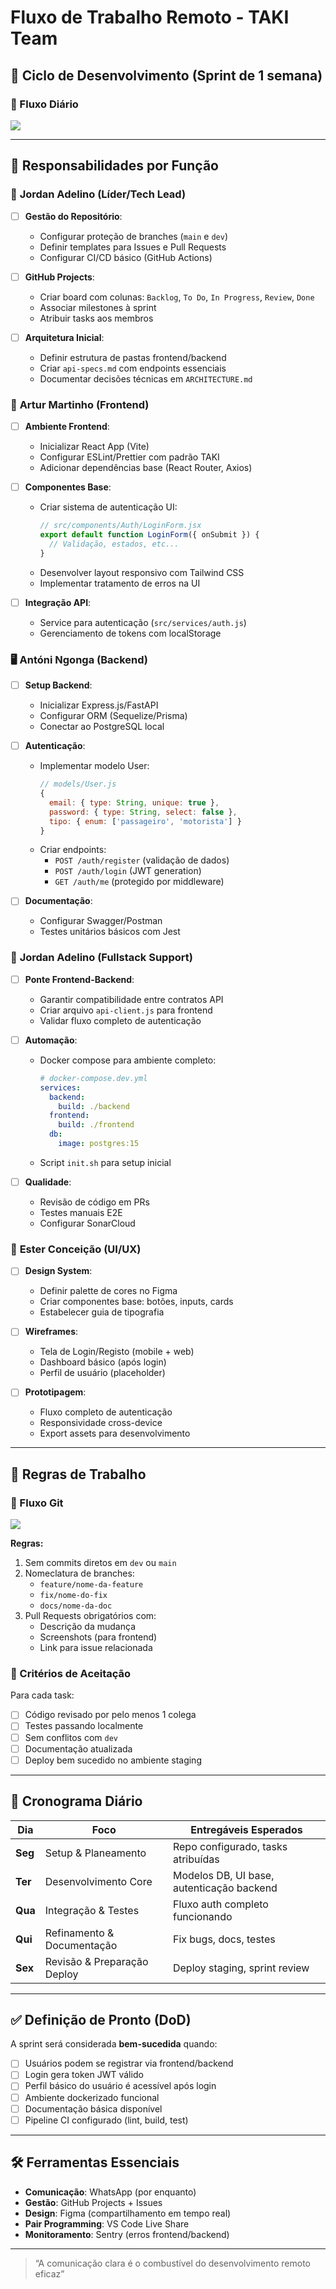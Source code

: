 # Fluxo de Trabalho Remoto - TAKI Team

## 🚀 Ciclo de Desenvolvimento (Sprint de 1 semana)

### 🔄 Fluxo Diário

[![](https://mermaid.ink/img/pako:eNpFkU1ug0AMha8y8pqkhJ8As6jUhHQXqWpRF4Us3I4LKDCDBoiaRjlNFz1ILtbJJFG9svW-Z1v2AT6UIOBQauwqlqWFZCYe8hTrZs9eBpRi7DZsMrlnizzT-I5NpZjEnmXYb_vNhV9YYJk_067uTz-KCWJPqOmmL62e5mvSJbEONbKUdlcxteIqz6gfqL97xaYWePo1ba7AygKPeUpdo-xSZS3LDThm61oAH_RIDrSkWzyXcDjbChgqaqkAblKBeltAIY_G06F8U6q92bQaywr4Jza9qcZO4EBpjeYe_whJQXqpRjkAjyLbAvgBvoD7cTj1Yj8MvHmSePE8DhzYA_eSqRckSRwk_izyfX92dODbDnWncRS6Jry5G0WuF84cIFEPSq8vj7D_OP4BVmp9qA?type=png)](https://mermaid.live/edit#pako:eNpFkU1ug0AMha8y8pqkhJ8As6jUhHQXqWpRF4Us3I4LKDCDBoiaRjlNFz1ILtbJJFG9svW-Z1v2AT6UIOBQauwqlqWFZCYe8hTrZs9eBpRi7DZsMrlnizzT-I5NpZjEnmXYb_vNhV9YYJk_067uTz-KCWJPqOmmL62e5mvSJbEONbKUdlcxteIqz6gfqL97xaYWePo1ba7AygKPeUpdo-xSZS3LDThm61oAH_RIDrSkWzyXcDjbChgqaqkAblKBeltAIY_G06F8U6q92bQaywr4Jza9qcZO4EBpjeYe_whJQXqpRjkAjyLbAvgBvoD7cTj1Yj8MvHmSePE8DhzYA_eSqRckSRwk_izyfX92dODbDnWncRS6Jry5G0WuF84cIFEPSq8vj7D_OP4BVmp9qA)

---

## 👥 Responsabilidades por Função

### 👤 **Jordan Adelino (Líder/Tech Lead)**

- [ ] **Gestão do Repositório**:
  - Configurar proteção de branches (`main` e `dev`)
  - Definir templates para Issues e Pull Requests
  - Configurar CI/CD básico (GitHub Actions)
  
- [ ] **GitHub Projects**:
  - Criar board com colunas: `Backlog`, `To Do`, `In Progress`, `Review`, `Done`
  - Associar milestones à sprint
  - Atribuir tasks aos membros

- [ ] **Arquitetura Inicial**:
  - Definir estrutura de pastas frontend/backend
  - Criar `api-specs.md` com endpoints essenciais
  - Documentar decisões técnicas em `ARCHITECTURE.md`


### 🎨 **Artur Martinho (Frontend)**

- [ ] **Ambiente Frontend**:
  - Inicializar React App (Vite)
  - Configurar ESLint/Prettier com padrão TAKI
  - Adicionar dependências base (React Router, Axios)

- [ ] **Componentes Base**:
  - Criar sistema de autenticação UI:
    ```jsx
    // src/components/Auth/LoginForm.jsx
    export default function LoginForm({ onSubmit }) {
      // Validação, estados, etc...
    }
    ```
  - Desenvolver layout responsivo com Tailwind CSS
  - Implementar tratamento de erros na UI

- [ ] **Integração API**:
  - Service para autenticação (`src/services/auth.js`)
  - Gerenciamento de tokens com localStorage

### 🖥️ **Antóni Ngonga (Backend)**

- [ ] **Setup Backend**:
  - Inicializar Express.js/FastAPI
  - Configurar ORM (Sequelize/Prisma)
  - Conectar ao PostgreSQL local

- [ ] **Autenticação**:
  - Implementar modelo User:
    ```javascript
    // models/User.js
    {
      email: { type: String, unique: true },
      password: { type: String, select: false },
      tipo: { enum: ['passageiro', 'motorista'] }
    }
    ```
  - Criar endpoints:
    - `POST /auth/register` (validação de dados)
    - `POST /auth/login` (JWT generation)
    - `GET /auth/me` (protegido por middleware)

- [ ] **Documentação**:
  - Configurar Swagger/Postman
  - Testes unitários básicos com Jest

### 🔁 **Jordan Adelino (Fullstack Support)**

- [ ] **Ponte Frontend-Backend**:
  - Garantir compatibilidade entre contratos API
  - Criar arquivo `api-client.js` para frontend
  - Validar fluxo completo de autenticação

- [ ] **Automação**:
  - Docker compose para ambiente completo:
    ```yaml
    # docker-compose.dev.yml
    services:
      backend:
        build: ./backend
      frontend:
        build: ./frontend
      db:
        image: postgres:15
    ```
  - Script `init.sh` para setup inicial

- [ ] **Qualidade**:
  - Revisão de código em PRs
  - Testes manuais E2E
  - Configurar SonarCloud

### 🎨 **Ester Conceição (UI/UX)**
- [ ] **Design System**:
  - Definir palette de cores no Figma
  - Criar componentes base: botões, inputs, cards
  - Estabelecer guia de tipografia

- [ ] **Wireframes**:
  - Tela de Login/Registo (mobile + web)
  - Dashboard básico (após login)
  - Perfil de usuário (placeholder)

- [ ] **Prototipagem**:
  - Fluxo completo de autenticação
  - Responsividade cross-device
  - Export assets para desenvolvimento

---

## 📌 Regras de Trabalho

### 🔀 Fluxo Git

[![](https://mermaid.ink/img/pako:eNqNkkFvwjAMhf9K5HMHpQVKc920CWk7cpl6CY1pLZqkCiliQ_z3pS2MbXTTjk7e8_ec-Ai5kQgcCnJPVtRlphnLjVLkGEnOMlhqciSq82EGrWBthc5LJnHfyUvMt6Zxn3WvvOo2KFxjcSwaV95trNEOtbwBPZuCNFste8S3q0djFduLiqRwZPRZ8QOr0Bb4O2soy1rk26Eoqx1apvzDVANhxlUX1PtqQ9r9O8wX2CULHfor3wYL2892MzsdmDPeyUqhZUW6-JM40BICKCxJ4M42GIAXKtGWcGx9GbgSFWbQwqSw27b9yXtqoV-NURebNU1RAt-IauerpvZfgQ8kPOMq8eOhvTeNdsCni64F8CMcgEdhMkrDSZzOkiQOJ_NFFMAb8CQaRdM0TeZhFMdRPElOAbx30HC0SGYBoCRn7Eu_o92qnj4AIJbqMw?type=png)](https://mermaid.live/edit#pako:eNqNkkFvwjAMhf9K5HMHpQVKc920CWk7cpl6CY1pLZqkCiliQ_z3pS2MbXTTjk7e8_ec-Ai5kQgcCnJPVtRlphnLjVLkGEnOMlhqciSq82EGrWBthc5LJnHfyUvMt6Zxn3WvvOo2KFxjcSwaV95trNEOtbwBPZuCNFste8S3q0djFduLiqRwZPRZ8QOr0Bb4O2soy1rk26Eoqx1apvzDVANhxlUX1PtqQ9r9O8wX2CULHfor3wYL2892MzsdmDPeyUqhZUW6-JM40BICKCxJ4M42GIAXKtGWcGx9GbgSFWbQwqSw27b9yXtqoV-NURebNU1RAt-IauerpvZfgQ8kPOMq8eOhvTeNdsCni64F8CMcgEdhMkrDSZzOkiQOJ_NFFMAb8CQaRdM0TeZhFMdRPElOAbx30HC0SGYBoCRn7Eu_o92qnj4AIJbqMw)

**Regras:**
1. Sem commits diretos em `dev` ou `main`
2. Nomeclatura de branches:
   - `feature/nome-da-feature`
   - `fix/nome-do-fix`
   - `docs/nome-da-doc`
3. Pull Requests obrigatórios com:
   - Descrição da mudança
   - Screenshots (para frontend)
   - Link para issue relacionada

### 🧪 Critérios de Aceitação
Para cada task:
- [ ] Código revisado por pelo menos 1 colega
- [ ] Testes passando localmente
- [ ] Sem conflitos com `dev`
- [ ] Documentação atualizada
- [ ] Deploy bem sucedido no ambiente staging

---

## 📅 Cronograma Diário

| Dia       | Foco                          | Entregáveis Esperados                     |
|-----------|-------------------------------|-------------------------------------------|
| **Seg**   | Setup & Planeamento           | Repo configurado, tasks atribuídas        |
| **Ter**   | Desenvolvimento Core          | Modelos DB, UI base, autenticação backend |
| **Qua**   | Integração & Testes           | Fluxo auth completo funcionando           |
| **Qui**   | Refinamento & Documentação    | Fix bugs, docs, testes                    |
| **Sex**   | Revisão & Preparação Deploy   | Deploy staging, sprint review             |

---

## ✅ Definição de Pronto (DoD)

A sprint será considerada **bem-sucedida** quando:
- [ ] Usuários podem se registrar via frontend/backend
- [ ] Login gera token JWT válido
- [ ] Perfil básico do usuário é acessível após login
- [ ] Ambiente dockerizado funcional
- [ ] Documentação básica disponível
- [ ] Pipeline CI configurado (lint, build, test)

---

## 🛠️ Ferramentas Essenciais
- **Comunicação**: WhatsApp (por enquanto)
- **Gestão**: GitHub Projects + Issues
- **Design**: Figma (compartilhamento em tempo real)
- **Pair Programming**: VS Code Live Share
- **Monitoramento**: Sentry (erros frontend/backend)

---

> “A comunicação clara é o combustível do desenvolvimento remoto eficaz”

